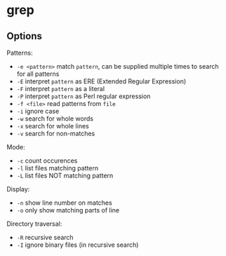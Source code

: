 # grep

## Options

Patterns:

* `-e <pattern>` match `pattern`, can be supplied multiple times to
  search for all patterns
* `-E` interpret `pattern` as ERE (Extended Regular Expression)
* `-F` interpret `pattern` as a literal
* `-P` interpret `pattern` as Perl regular expression
* `-f <file>` read patterns from `file`
* `-i` ignore case
* `-w` search for whole words
* `-x` search for whole lines
* `-v` search for non-matches

Mode:

* `-c` count occurences
* `-l` list files matching pattern
* `-L` list files NOT matching pattern

Display:

* `-n` show line number on matches
* `-o` only show matching parts of line

Directory traversal:

* `-R` recursive search
* `-I` ignore binary files (in recursive search)
